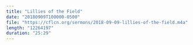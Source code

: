 ```yaml
---
title: "Lillies of the Field"
date: "20180909T100000-0500"
file: "https://cflcn.org/sermons/2018-09-09-lillies-of-the-field.m4a"
length: "12264197"
duration: "25:29"
---
```

